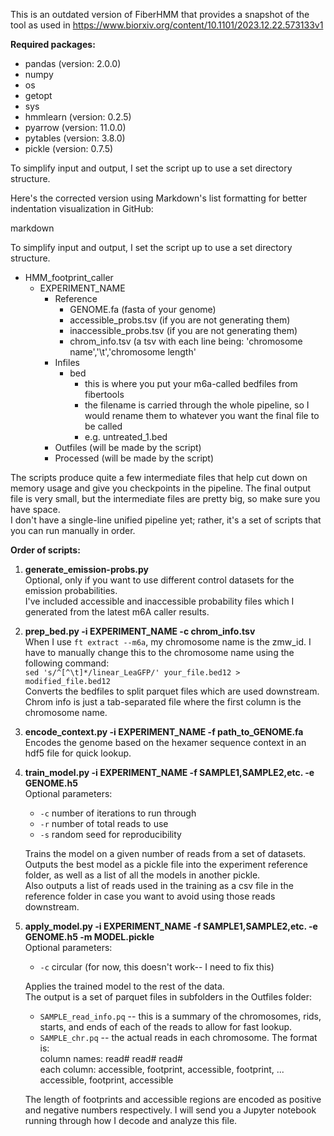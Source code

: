 This is an outdated version of FiberHMM that provides a snapshot of the tool as used in https://www.biorxiv.org/content/10.1101/2023.12.22.573133v1

**Required packages:**
- pandas (version: 2.0.0)
- numpy
- os
- getopt
- sys
- hmmlearn (version: 0.2.5)
- pyarrow (version: 11.0.0)
- pytables (version: 3.8.0)
- pickle (version: 0.7.5)

To simplify input and output, I set the script up to use a set directory structure.

Here's the corrected version using Markdown's list formatting for better indentation visualization in GitHub:

markdown

To simplify input and output, I set the script up to use a set directory structure.

- HMM_footprint_caller
  - EXPERIMENT_NAME
    - Reference
      - GENOME.fa (fasta of your genome)
      - accessible_probs.tsv (if you are not generating them)
      - inaccessible_probs.tsv (if you are not generating them)
      - chrom_info.tsv (a tsv with each line being: 'chromosome name','\t','chromosome length'
    - Infiles
      - bed
        - this is where you put your m6a-called bedfiles from fibertools
        - the filename is carried through the whole pipeline, so I would rename them to whatever you want the final file to be called
        - e.g. untreated_1.bed
    - Outfiles (will be made by the script)
    - Processed (will be made by the script)

The scripts produce quite a few intermediate files that help cut down on memory usage and give you checkpoints in the pipeline. 
The final output file is very small, but the intermediate files are pretty big, so make sure you have space.  
I don't have a single-line unified pipeline yet; rather, it's a set of scripts that you can run manually in order.

**Order of scripts:**
1. **generate_emission-probs.py**  
   Optional, only if you want to use different control datasets for the emission probabilities.  
   I've included accessible and inaccessible probability files which I generated from the latest m6A caller results.

2. **prep_bed.py -i EXPERIMENT_NAME -c chrom_info.tsv**  
   When I use `ft extract --m6a`, my chromosome name is the zmw_id. I have to manually change this to the chromosome name using the following command:  
   `sed 's/^[^\t]*/linear_LeaGFP/' your_file.bed12 > modified_file.bed12`  
   Converts the bedfiles to split parquet files which are used downstream.  
   Chrom info is just a tab-separated file where the first column is the chromosome name.

3. **encode_context.py -i EXPERIMENT_NAME -f path_to_GENOME.fa**  
   Encodes the genome based on the hexamer sequence context in an hdf5 file for quick lookup.

4. **train_model.py -i EXPERIMENT_NAME -f SAMPLE1,SAMPLE2,etc. -e GENOME.h5**  
   Optional parameters:
   - `-c` number of iterations to run through
   - `-r` number of total reads to use
   - `-s` random seed for reproducibility

   Trains the model on a given number of reads from a set of datasets.  
   Outputs the best model as a pickle file into the experiment reference folder, as well as a list of all the models in another pickle.  
   Also outputs a list of reads used in the training as a csv file in the reference folder in case you want to avoid using those reads downstream.

5. **apply_model.py -i EXPERIMENT_NAME -f SAMPLE1,SAMPLE2,etc. -e GENOME.h5 -m MODEL.pickle**  
   Optional parameters:
   - `-c` circular (for now, this doesn't work-- I need to fix this)

   Applies the trained model to the rest of the data.  
   The output is a set of parquet files in subfolders in the Outfiles folder:
   - `SAMPLE_read_info.pq` -- this is a summary of the chromosomes, rids, starts, and ends of each of the reads to allow for fast lookup.
   - `SAMPLE_chr.pq` -- the actual reads in each chromosome. The format is:  
     column names: read# read# read#  
     each column: accessible, footprint, accessible, footprint, ... accessible, footprint, accessible  
   
   The length of footprints and accessible regions are encoded as positive and negative numbers respectively. I will send you a Jupyter notebook running through how I decode and analyze this file.
